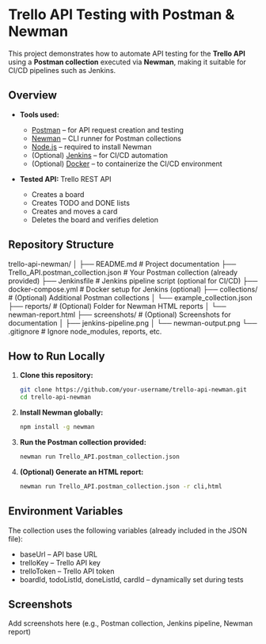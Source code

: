 # Trello API Testing with Postman & Newman

This project demonstrates how to automate API testing for the **Trello API** using a **Postman collection** executed via **Newman**, making it suitable for CI/CD pipelines such as Jenkins.

## Overview

- **Tools used:**
  - [Postman](https://www.postman.com/) – for API request creation and testing
  - [Newman](https://www.npmjs.com/package/newman) – CLI runner for Postman collections
  - [Node.js](https://nodejs.org/) – required to install Newman
  - (Optional) [Jenkins](https://www.jenkins.io/) – for CI/CD automation
  - (Optional) [Docker](https://www.docker.com/) – to containerize the CI/CD environment

- **Tested API:** Trello REST API  
  - Creates a board
  - Creates TODO and DONE lists
  - Creates and moves a card
  - Deletes the board and verifies deletion

## Repository Structure

trello-api-newman/
│
├── README.md                          # Project documentation
├── Trello_API.postman_collection.json # Your Postman collection (already provided)
├── Jenkinsfile                        # Jenkins pipeline script (optional for CI/CD)
├── docker-compose.yml                 # Docker setup for Jenkins (optional)
├── collections/                       # (Optional) Additional Postman collections
│   └── example_collection.json
├── reports/                           # (Optional) Folder for Newman HTML reports
│   └── newman-report.html
├── screenshots/                       # (Optional) Screenshots for documentation
│   ├── jenkins-pipeline.png
│   └── newman-output.png
└── .gitignore                         # Ignore node_modules, reports, etc.


## How to Run Locally

1. **Clone this repository:**
   ```bash
   git clone https://github.com/your-username/trello-api-newman.git
   cd trello-api-newman

2. **Install Newman globally:**
   ```bash
   npm install -g newman

3. **Run the Postman collection provided:**
   ```bash
   newman run Trello_API.postman_collection.json

4. **(Optional) Generate an HTML report:**
   ```bash
   newman run Trello_API.postman_collection.json -r cli,html

## Environment Variables

The collection uses the following variables (already included in the JSON file):

*  baseUrl – API base URL
*  trelloKey – Trello API key
*  trelloToken – Trello API token
*  boardId, todoListId, doneListId, cardId – dynamically set during tests

## Screenshots

  Add screenshots here (e.g., Postman collection, Jenkins pipeline, Newman report)
